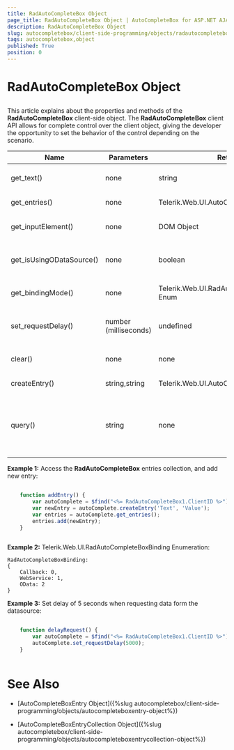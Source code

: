 ```yaml
---
title: RadAutoCompleteBox Object
page_title: RadAutoCompleteBox Object | AutoCompleteBox for ASP.NET AJAX Documentation
description: RadAutoCompleteBox Object
slug: autocompletebox/client-side-programming/objects/radautocompletebox-object
tags: autocompletebox,object
published: True
position: 0
---
```


# RadAutoCompleteBox Object



## 

This article explains about the properties and methods of the **RadAutoCompleteBox** client-side object. The **RadAutoCompleteBox** client API allows for complete control over the client object, giving the developer the opportunity to set the behavior of the control depending on the scenario.


| Name | Parameters | Return Type | Description |
| ------ | ------ | ------ | ------ |
|get_text()|none|string|Returns a string containing the text of each entry, separated by a delimeter.|
|get_entries()|none|Telerik.Web.UI.AutoCompleteBoxEntryCollection|Returns a collection of all the entries. See Example 1.|
|get_inputElement()|none|DOM Object|Gets a reference to the HTML element representing the input area.|
|get_isUsingODataSource()|none|boolean|Returns *true* if RadAutoCompleteBox is bound to OData, *false* otherwise.|
|get_bindingMode()|none|Telerik.Web.UI.RadAutoCompleteBoxBinding Enum|Returns a number from the RadAutoCompleteBoxBinding enumeration. See Example 2.|
|set_requestDelay()|number (milliseconds)|undefined|Sets delay time in milliseconds, when a request to the datasource is being triggered. See Example 3.|
|clear()|none|none|Closes the drop-down container, deleting all the items present in it.|
|createEntry()|string,string|Telerik.Web.UI.AutoCompleteBoxEntry|Returns the created entry. See Example 1.|
|query()|string|none|Sends request to the server against the value passed as an argument. If no argument is passed, the request is made against the text currently present into the input area.|

**Example 1:** Access the **RadAutoCompleteBox** entries collection, and add new entry:
````JavaScript
	
	function addEntry() {
		var autoComplete = $find("<%= RadAutoCompleteBox1.ClientID %>");
		var newEntry = autoComplete.createEntry('Text', 'Value');
		var entries = autoComplete.get_entries();
		entries.add(newEntry);
    }
	
````


**Example 2:** Telerik.Web.UI.RadAutoCompleteBoxBinding Enumeration:
````ASPNET
RadAutoCompleteBoxBinding:
{
	Callback: 0,
	WebService: 1,
	OData: 2
}
````

**Example 3:** Set delay of 5 seconds when requesting data form the datasource:
````JavaScript
	
	function delayRequest() {
		var autoComplete = $find("<%= RadAutoCompleteBox1.ClientID %>");
		autoComplete.set_requestDelay(5000);
    }
	
````


# See Also

 * [AutoCompleteBoxEntry Object]({%slug autocompletebox/client-side-programming/objects/autocompleteboxentry-object%})
 
 * [AutoCompleteBoxEntryCollection Object]({%slug autocompletebox/client-side-programming/objects/autocompleteboxentrycollection-object%})

 
